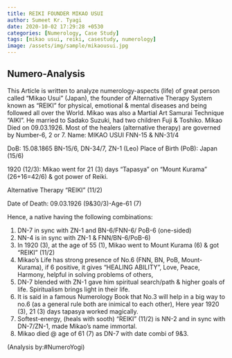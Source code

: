 ```yaml
---
title: REIKI FOUNDER MIKAO USUI
author: Sumeet Kr. Tyagi
date: 2020-10-02 17:29:28 +0530
categories: [Numerology, Case Study]
tags: [mikao usui, reiki, casestudy, numerology]
image: /assets/img/sample/mikaousui.jpg
---
```


## Numero-Analysis

This Article is written to analyze numerology-aspects (life) of great person called “Mikao Usui” (Japan), the founder of Alternative Therapy System known as “REIKI” for physical, emotional & mental diseases and being followed all over the World. Mikao was also a Martial Art Samurai Technique “AIKI”. He married to Sadako Suzuki, had two children Fuji & Toshiko. Mikao Died on 09.03.1926. Most of the healers (alternative therapy) are governed by Number-6, 2 or 7. 
Name: MIKAO USUI
FNN-15 & NN-31/4

DoB: 15.08.1865
BN-15/6, DN-34/7, ZN-1 (Leo)
Place of Birth (PoB): Japan (15/6)

1920 (12/3): Mikao went for 21 (3) days “Tapasya” 
on “Mount Kurama” (26+16=42/6) & got power of Reiki.

Alternative Therapy “REIKI” (11/2)

Date of Death: 09.03.1926 (9&30/3)-Age-61 (7)

Hence, a native having the following combinations:
1) DN-7 in sync with ZN-1 and BN-6/FNN-6/ PoB-6 (one-sided)
2) NN-4 is in sync with ZN-1 & FNN/BN-6/PoB-6)  
3) In 1920 (3), at the age of 55 (1), Mikao went to Mount Kurama (6) & got “REIKI” (11/2)
4) Mikao’s Life has strong presence of No.6 (FNN, BN, PoB, Mount-Kurama), if 6 positive, it gives “HEALING ABILITY”, Love, Peace, Harmony, helpful in solving problems of others, 
5) DN-7 blended with ZN-1 gave him spiritual search/path & higher goals of life. Spiritualism brings light in their life.  
6) It is said in a famous Numerology Book that No.3 will help in a big way to no.6 (as a general rule both are inimical to each other), Here year 1920 (3), 21 (3) days tapasya worked magically.
7) Softest-energy, (heals with sooth) “REIKI” (11/2) is NN-2 and in sync with DN-7/ZN-1, made Mikao’s name immortal.
8) Mikao died @ age of 61 (7) as DN-7 with date combi of 9&3. 

(Analysis by:#NumeroYogi)
